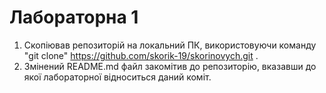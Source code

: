# Лабораторна 1
1. Скопіював репозиторій на локальний ПК, використовуючи команду "git clone" https://github.com/skorik-19/skorinovych.git .
2. Змінений README.md файл закомітив до репозиторію, вказавши до якої лабораторної відноситься даний коміт. 